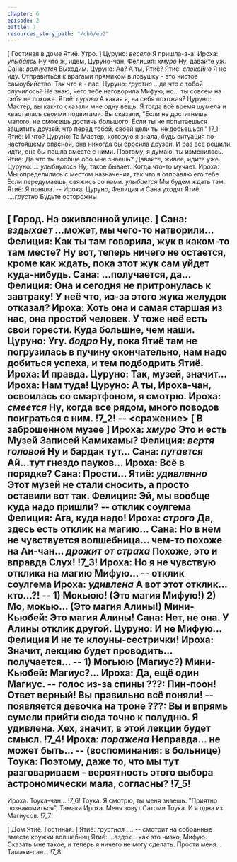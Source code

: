 ```yaml
---
chapter: 6
episode: 2
battle: 7
resources_story_path: "/ch6/ep2"
---
```

[ Гостиная в доме Ятиё. Утро. ]
Цуруно: *весело* Я пришла-а-а!
Ироха: *улыбаясь* Ну что ж, идем, Цуруно-чан.
Фелиция: *хмуро* Ну, давайте уж.
Сана: *волнуется* Выходим.
Цуруно: Аа? А ты, Ятиё?
Ятиё: *спокойно* Я не иду. Отправиться к врагами прямиком в ловушку - это чистое самоубийство. Так что я - пас.
Цуруно: *грустно* ...да что с тобой случилось? Не знаю, чего тебе наговорила Мифую, но... ты совсем на себя не похожа.
Ятиё: *сурово* А какая я, на себя похожая?
Цуруно: Мастер, вы как-то сказали мне одну вещь. Я тогда всё время шумела и хвасталась своими подвигами. Вы сказали, "Если не достигнешь малого, не сможешь достичь большого. Если ты не попытаешься защитить друзей, что перед тобой, своей цели ты не добьешься."
!7_1!
Ятиё: И что?
Цуруно: Та Мастер, которую я знала, будь ситуация по-настоящему опасной, она никогда бы бросила друзей. И раз все решили идти, она бы пошла вместе с ними. Поэтому, я думаю, ты изменилась.
Ятиё: Да что ты вообще обо мне знаешь? Давайте, живее, идите уже.
Цуруно: ... *улыбнулась* Ну, такое бывает. Когда что-то мучает.
Ироха: Мы определились с местом назначения, так что я отправлю его тебе. Если передумаешь, свяжись со нами. *улыбается* Мы будем ждать там.
Ятиё: Я поняла.
-- Ироха, Цуруно, Фелиция и Сана уходят
Ятиё: ....*грустно* Будьте осторожны

[ Город. На оживленной улице. ]
Сана: *вздыхает* ...может, мы чего-то натворили...
Фелиция: Как ты там говорила, жук в каком-то там месте? Ну вот, теперь ничего не остается, кроме как ждать, пока этот жук сам уйдет куда-нибудь.
Сана: ...получается, да...
Фелиция: Она и сегодня не притронулась к завтраку! У неё что, из-за этого жука желудок отказал?
Ироха: Хоть она и самая старшая из нас, она простой человек. У тоже неё есть свои горести. Куда большие, чем наши.
Цуруно: Угу. *бодро* Ну, пока Ятиё там не погрузилась в пучину окончательно, нам надо добиться успеха, и тем подбодрить Ятиё.
Ироха: И правда.
Цуруно: Так, музей, значит...
Ироха: Нам туда!
Цуруно: А ты, Ироха-чан, освоилась со смартфоном, я смотрю.
Ироха: *смеется* Ну, когда все рядом, много поводов поиграться с ним.
!7_2!
-- <сражение>
[ В заброшенном музее ]
Ироха: *хмуро* Это и есть Музей Записей Камихамы?
Фелиция: *вертя головой* Ну и бардак тут...
Сана: *пугается* Ай...тут гнездо пауков...
Ироха: Всё в порядке?
Сана: Прости...
Ятиё: *удивленно* Этот музей не стали сносить, а просто оставили вот так.
Фелиция: Эй, мы вообще куда надо пришли?
-- отклик соулгема
Фелиция: Ага, куда надо!
Ироха: *строго* Да, здесь есть отклик на магию...
Сана: Но в нем не чувствуется волшебница... чем-то похоже на Аи-чан... *дрожит от страха* Похоже, это и вправда Слух!
!7_3!
Ироха: Но я не чувствую отклика на магию Мифую...
-- отклик соулгема
Ироха: *удивлена* А вот этот отклик... кто...?!
-- 1) Мокьюю! (Это магия Мифую!) 2) Мо, мокью... (Это магия Алины!)
Мини-Кьюбей: Это магия Алины!
Сана: Нет, не она. У Алины отклик другой.
Цуруно: И не Мифую...
Фелиция И не те клоуны-сестрички!
Ироха: Значит, лекцию будет проводить... получается...
-- 1) Могьюю (Магиус?)
Мини-Кьюбей: Магиус?...
Ироха: Да, ещё один Магиус.
-- голос из-за спины
???: Пин-поон! Ответ верный! Вы правильно всё поняли!
-- появляется девочка на троне
???: Вы и впрямь сумели прийти сюда точно к полудню. Я удивлена. Хех, значит, в этой лекции будет смысл.
!7_4!
Ироха: *поражена* Неправда... не может быть...
-- (воспоминания: в больнице)
Тоука: Поэтому, даже то, что мы тут разговариваем - вероятность этого выбора астрономически мала, согласны?
!7_5!
--
Ироха: Тоука-чан...
!7_6!
Тоука: Я смотрю, ты меня знаешь. "Приятно познакомиться", Тамаки Ироха. Меня зовут Сатоми Тоука. И я одна из Магиусов.
!7_7!

[ Дом Ятиё. Гостиная. ]
Ятиё: *грустная* ....
-- смотрит на собранные вместе кружки волшебниц
Ятиё: ...*вздох*... как это низко, Мифую. Сказать мне такое, и теперь я ничего не могу сделать. Прости меня... Тамаки-сан...
!7_8!
